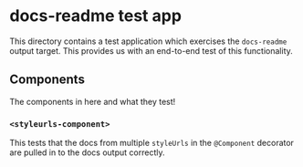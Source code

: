 # docs-readme test app

This directory contains a test application which exercises the `docs-readme`
output target. This provides us with an end-to-end test of this functionality.

## Components

The components in here and what they test!

### `<styleurls-component>`

This tests that the docs from multiple `styleUrls` in the `@Component`
decorator are pulled in to the docs output correctly.